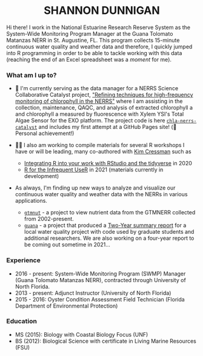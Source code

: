 <h1 align = "center">SHANNON DUNNIGAN </h1>



Hi there! I work in the National Estuarine Research Reserve System as the System-Wide Monitoring Program Manager at the Guana Tolomato Matanzas NERR in St. Augustine, FL. This program collects 15-minute continuous water quality and weather data and therefore, I quickly jumped into R programming in order to be able to tackle working with this data (reaching the end of an Excel spreadsheet was a *moment* for me). 

### What am I up to?

- 🧪 I'm currently serving as the data manager for a NERRS Science Collaborative Catalyst project, ["Refining techniques for high-frequency monitoring of chlorophyll in the NERRS"](https://nerrssciencecollaborative.org/project/Dix20) where I am assisting in the collection, maintenance, QAQC, and analysis of extracted chlorophyll a and chlorophyll a measured by fluorescence with Xylem YSI's Total Algae Sensor for the EXO platform. The project code is here [`chla-nerrs-catalyst`](https://github.com/skdunnigan/chla-nerrs-catalyst) and includes my first attempt at a GitHub Pages site! (💃Personal achievement!)

- 👩‍🏫 I also am working to compile materials for several R workshops I have or will be leading, many co-authored with [Kim Cressman](https://github.com/swmpkim) such as
    - [Integrating R into your work with RStudio and the tidyverse](https://github.com/skdunnigan/2020-06_IntegrateR) in 2020
    - [R for the Infrequent UseR]() in 2021 (materials currently in development)
    
- As always, I'm finding up new ways to analyze and visualize our continuous water quality and weather data with the NERRs in various applications. 
    - [`gtmnut`](https://github.com/skdunnigan/gtmnut) - a project to view nutrient data from the GTMNERR collected from 2002-present. 
    - [`guana`](https://github.com/skdunnigan/guana) - a project that produced a [Two-Year summary report](https://www.researchgate.net/publication/337257540_Guana_Water_Quality_Two-Year_Summary_Report_July_2017-June_2019) for a local water quality project with code used by graduate students and additional researchers. We are also working on a four-year report to be coming out sometime in 2021...

### Experience

- 2016 - present: System-Wide Monitoring Program (SWMP) Manager (Guana Tolomato Matanzas NERR), contracted through University of North Florida.
- 2013 - present: Adjunct Instructor (University of North Florida)
- 2015 - 2016: Oyster Condition Assessment Field Technician (Florida Department of Environmental Protection)

### Education

- MS (2015): Biology with Coastal Biology Focus (UNF)
- BS (2012): Biological Science with certificate in Living Marine Resources (FSU)


<!--
**skdunnigan/skdunnigan** is a ✨ _special_ ✨ repository because its `README.md` (this file) appears on your GitHub profile.

Here are some ideas to get you started:

- 🔭 I’m currently working on ...
- 🌱 I’m currently learning ...
- 👯 I’m looking to collaborate on ...
- 🤔 I’m looking for help with ...
- 💬 Ask me about ...
- 📫 How to reach me: ...
- 😄 Pronouns: ...
- ⚡ Fun fact: ...
-->
